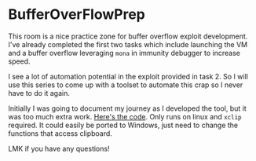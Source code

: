 # BufferOverFlowPrep

This room is a nice practice zone for buffer overflow exploit development. I've already completed the first two tasks which include launching the VM and a buffer overflow leveraging `mona` in immunity debugger to increase speed.

I see a lot of automation potential in the exploit provided in task 2. So I will use this series to come up with a toolset to automate this crap so I never have to do it again.

Initially I was going to document my journey as I developed the tool, but it was too much extra work. [Here's the code](https://github.com/nlw93/oscpTools/blob/main/bof.ps1). Only runs on linux and `xclip` required. It could easily be ported to Windows, just need to change the functions that access clipboard. 

LMK if you have any questions!

